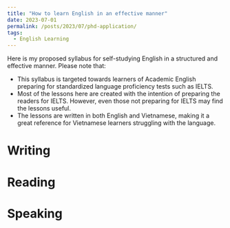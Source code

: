 ```yaml
---
title: "How to learn English in an effective manner"
date: 2023-07-01
permalink: /posts/2023/07/phd-application/
tags:
  - English Learning
---
```


Here is my proposed syllabus for self-studying English in a structured and effective manner. Please note that:
* This syllabus is targeted towards learners of Academic English preparing for standardized language proficiency tests such as IELTS. 
* Most of the lessons here are created with the intention of preparing the readers for IELTS. However, even those not preparing for IELTS may find the lessons useful.
* The lessons are written in both English and Vietnamese, making it a great reference for Vietnamese learners struggling with the language.

Writing
======

Reading
======

Speaking
======
